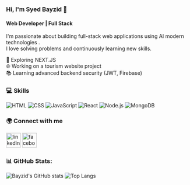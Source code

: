 ### Hi, I'm Syed Bayzid 👋  
#### Web Developer | Full Stack

I'm passionate about building full-stack web applications using AI modern technologies .  
I love solving problems and continuously learning new skills.

🚀 Exploring NEXT.JS  
🌐 Working on a tourism website project  
📚 Learning advanced backend security (JWT, Firebase)

### 💻 Skills
![HTML](https://img.shields.io/badge/-HTML5-orange?logo=html5)
![CSS](https://img.shields.io/badge/-CSS3-blue?logo=css3)
![JavaScript](https://img.shields.io/badge/-JavaScript-yellow?logo=javascript)
![React](https://img.shields.io/badge/-React-black?logo=react)
![Node.js](https://img.shields.io/badge/-Node.js-green?logo=node.js)
![MongoDB](https://img.shields.io/badge/-MongoDB-white?logo=mongodb)

### 🌍 Connect with me
[<img src='https://cdn.jsdelivr.net/npm/simple-icons@3.0.1/icons/linkedin.svg' alt='linkedin' height='40'>](https://www.linkedin.com/in/https://www.linkedin.com/in/syed-bayzid-b91343329//)  [<img src='https://cdn.jsdelivr.net/npm/simple-icons@3.0.1/icons/facebook.svg' alt='facebook' height='40'>](https://www.facebook.com/https://www.facebook.com/syed.bayzidhusain)  

### 📊 GitHub Stats:
![Bayzid's GitHub stats](https://github-readme-stats.vercel.app/api?username=yourgithubusername&show_icons=true&theme=tokyonight)
![Top Langs](https://github-readme-stats.vercel.app/api/top-langs/?username=yourgithubusername&layout=compact&theme=tokyonight)
